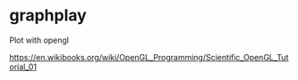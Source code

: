 # graphplay
Plot with opengl

https://en.wikibooks.org/wiki/OpenGL_Programming/Scientific_OpenGL_Tutorial_01
